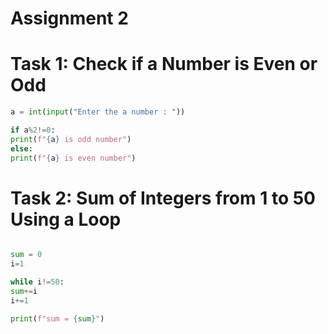 # Assignment 2

# Task 1: Check if a Number is Even or Odd

```python
a = int(input("Enter the a number : "))

if a%2!=0:
print(f"{a} is odd number")
else:
print(f"{a} is even number")
```

# Task 2: Sum of Integers from 1 to 50 Using a Loop

```python

sum = 0
i=1

while i!=50:
sum+=i
i+=1

print(f"sum = {sum}")


```
